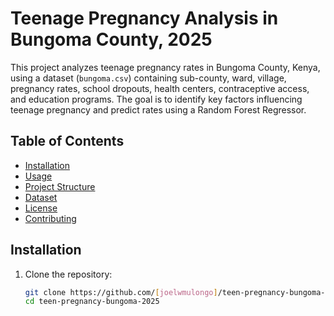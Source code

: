 # Teenage Pregnancy Analysis in Bungoma County, 2025

This project analyzes teenage pregnancy rates in Bungoma County, Kenya, using a dataset (`bungoma.csv`) containing sub-county, ward, village, pregnancy rates, school dropouts, health centers, contraceptive access, and education programs. The goal is to identify key factors influencing teenage pregnancy and predict rates using a Random Forest Regressor.

## Table of Contents
- [Installation](#installation)
- [Usage](#usage)
- [Project Structure](#project-structure)
- [Dataset](#dataset)
- [License](#license)
- [Contributing](#contributing)

## Installation
1. Clone the repository:
   ```bash
   git clone https://github.com/[joelwmulongo]/teen-pregnancy-bungoma-2025.git
   cd teen-pregnancy-bungoma-2025
